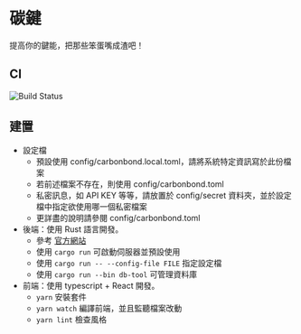 # 碳鍵
提高你的鍵能，把那些笨蛋嘴成渣吧！

## CI

![Build Status](https://travis-ci.org/MROS/carbonbond.svg?branch=master)

## 建置
- 設定檔
    + 預設使用 config/carbonbond.local.toml，請將系統特定資訊寫於此份檔案
    + 若前述檔案不存在，則使用 config/carbonbond.toml
    + 私密訊息，如 API KEY 等等，請放置於 config/secret 資料夾，並於設定檔中指定欲使用哪一個私密檔案 
    + 更詳盡的說明請參閱 config/carbonbond.toml
- 後端：使用 Rust 語言開發。
    + 參考 [官方網站](https://www.rust-lang.org/tools/install)
    + 使用 `cargo run` 可啟動伺服器並預設使用
    + 使用 `cargo run -- --config-file FILE` 指定設定檔
    + 使用 `cargo run --bin db-tool` 可管理資料庫
- 前端：使用 typescript + React 開發。
    + `yarn` 安裝套件
    + `yarn watch` 編譯前端，並且監聽檔案改動
    + `yarn lint` 檢查風格

